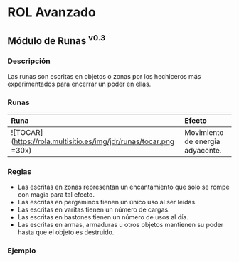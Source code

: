# ROL Avanzado
## Módulo de Runas <sup>v0.3</sup>

### Descripción
Las runas son escritas en objetos o zonas por los hechiceros más experimentados para encerrar un poder en ellas.

### Runas
| Runa                                                              | Efecto                           |
| :---------------------------------------------------------------- | :------------------------------- |
| ![TOCAR](https://rola.multisitio.es/img/jdr/runas/tocar.png =30x) | Movimiento de energia adyacente. |

### Reglas
* Las escritas en zonas representan un encantamiento que solo se rompe con magia para tal efecto.
* Las escritas en pergaminos tienen un único uso al ser leídas.
* Las escritas en varitas tienen un número de cargas.
* Las escritas en bastones tienen un número de usos al día.
* Las escritas en armas, armaduras u otros objetos mantienen su poder hasta que el objeto es destruido.

### Ejemplo
